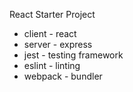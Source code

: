 React Starter Project 
- client - react
- server - express
- jest - testing framework
- eslint - linting
- webpack - bundler
